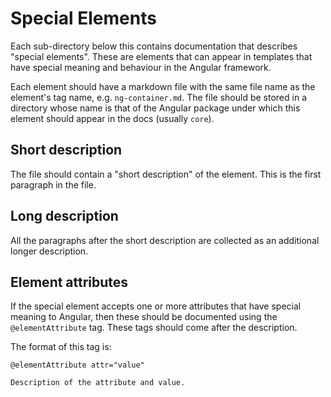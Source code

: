 # Special Elements

Each sub-directory below this contains documentation that describes "special elements".
These are elements that can appear in templates that have special meaning and behaviour in the Angular framework.

Each element should have a markdown file with the same file name as the element's tag name, e.g. `ng-container.md`.
The file should be stored in a directory whose name is that of the Angular package under which this element should appear in the docs (usually `core`).

## Short description

The file should contain a "short description" of the element. This is the first paragraph in the file.

## Long description

All the paragraphs after the short description are collected as an additional longer description.

## Element attributes

If the special element accepts one or more attributes that have special meaning to Angular, then these should be documented using the `@elementAttribute` tag.
These tags should come after the description.

The format of this tag is:

```
@elementAttribute attr="value"

Description of the attribute and value.
```
